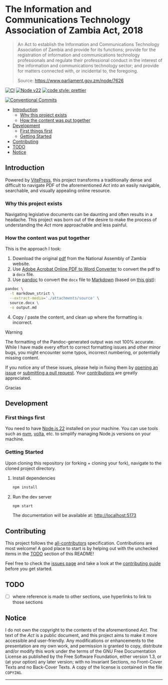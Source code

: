# The Information and Communications Technology Association of Zambia Act, 2018

> An Act to establish the Information and Communications Technology Association of Zambia and provide for its functions; provide for the registration of information and communications technology professionals and regulate their professional conduct in the interest of the information and communications technology sector; and provide for matters connected with, or incidental to, the foregoing.
>
> Source: <https://www.parliament.gov.zm/node/7626>

[![CI](https://github.com/engineervix/zm-ictaz/actions/workflows/main.yml/badge.svg)](https://github.com/engineervix/zm-ictaz/actions/workflows/main.yml)
[![Node v22](https://img.shields.io/badge/Node-v22-teal.svg)](https://nodejs.org/en/blog/release/v22.0.0)
[![code style: prettier](https://img.shields.io/badge/code%20style-prettier-ff69b4.svg)](https://prettier.io/)

[![Conventional Commits](https://img.shields.io/badge/Conventional%20Commits-1.0.0-yellow.svg)](https://conventionalcommits.org)

<!-- START doctoc generated TOC please keep comment here to allow auto update -->
<!-- DON'T EDIT THIS SECTION, INSTEAD RE-RUN doctoc TO UPDATE -->

- [Introduction](#introduction)
  - [Why this project exists](#why-this-project-exists)
  - [How the content was put together](#how-the-content-was-put-together)
- [Development](#development)
  - [First things first](#first-things-first)
  - [Getting Started](#getting-started)
- [Contributing](#contributing)
- [TODO](#todo)
- [Notice](#notice)

<!-- END doctoc generated TOC please keep comment here to allow auto update -->

## Introduction

Powered by [VitePress](https://vitepress.dev/), this project transforms a traditionally dense and difficult to navigate PDF of the aforementioned _Act_ into an easily navigable, searchable, and visually appealing online resource.

### Why this project exists

Navigating legislative documents can be daunting and often results in a headache. This project was born out of the desire to make the process of understanding the _Act_ more approachable and less painful.

### How the content was put together

This is the approach I took:

1. Download the original [pdf](https://www.parliament.gov.zm/sites/default/files/documents/acts/Information%20and%20Communications%20Technology.pdf) from the National Assembly of Zambia website.
2. Use [Adobe Acrobat Online PDF to Word Converter](https://www.adobe.com/uk/acrobat/online/pdf-to-word.html) to convert the pdf to a `docx` file.
3. Use [pandoc](https://pandoc.org/) to convert the `docx` file to [Markdown](https://daringfireball.net/projects/markdown/) (based on [this gist](https://gist.github.com/plembo/409a8d7b1bae66622dbcd26337bbb185)):

```bash
pandoc \
  -t markdown_strict \
  --extract-media='./attachments/source' \
  source.docx \
  -o output.md
```

4. Copy / paste the content, and clean up where the formatting is incorrect.

> [!WARNING]  
> The formatting of the Pandoc-generated output was not 100% accurate. While I have made every effort to correct formatting issues and other minor bugs, you might encounter some typos, incorrect numbering, or potentially missing content.
>
> If you notice any of these issues, please help in fixing them by [opening an issue](https://github.com/engineervix/zm-ictaz/issues) or [submitting a pull request](https://github.com/engineervix/zm-ictaz/pulls). Your [contributions](#contributing) are greatly appreciated.
>
> Gracias

## Development

### First things first

You need to have [Node.js 22](https://nodejs.org/) installed on your machine. You can use tools such as [nvm](https://github.com/nvm-sh/nvm), [volta](https://volta.sh/), etc. to simplify managing Node.js versions on your machine.

### Getting Started

Upon cloning this repository (or forking + cloning your fork), navigate to the cloned project directory.

1. Install dependencies

   ```bash
   npm install
   ```

2. Run the dev server

   ```bash
   npm start
   ```

   The documentation will be available at: <http://localhost:5173>

## Contributing

<!-- Thanks goes to these wonderful people ([emoji key](https://allcontributors.org/docs/en/emoji-key)): -->

<!-- ALL-CONTRIBUTORS-LIST:START - Do not remove or modify this section -->
<!-- prettier-ignore-start -->
<!-- markdownlint-disable -->

<!-- markdownlint-restore -->
<!-- prettier-ignore-end -->

<!-- ALL-CONTRIBUTORS-LIST:END -->

This project follows the [all-contributors](https://github.com/all-contributors/all-contributors) specification. Contributions are most welcome! A good place to start is by helping out with the unchecked items in the [TODO](#todo) section of this README!

Feel free to check the [issues page](https://github.com/engineervix/zm-ictaz/issues) and take a look at the [contributing guide](https://github.com/engineervix/zm-ictaz/blob/main/CONTRIBUTING.md) before you get started.

## TODO

- [ ] where reference is made to other sections, use hyperlinks to link to those sections

## Notice

I do not own the copyright to the contents of the aforementioned _Act_. The text of the _Act_ is a public document, and this project aims to make it more accessible and user-friendly. Any modifications or enhancements to the presentation are my own work, and permission is granted to copy, distribute and/or modify this work under the terms of the GNU Free Documentation License as published by the Free Software Foundation, either version 1.3, or (at your option) any later version; with no Invariant Sections, no Front-Cover Texts and no Back-Cover Texts. A copy of the license is contained in the file `COPYING`.

---
